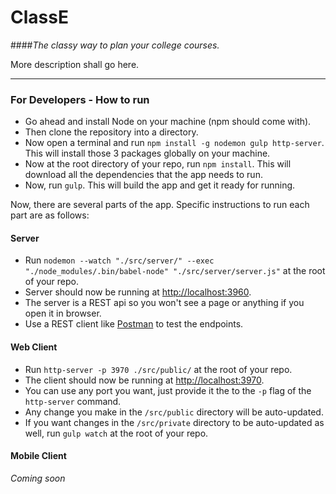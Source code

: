 # ClassE

####*The classy way to plan your college courses.*

More description shall go here.

---

### For Developers - How to run

- Go ahead and install Node on your machine (npm should come with).
- Then clone the repository into a directory.
- Now open a terminal and run `npm install -g nodemon gulp http-server`. This will install those 3 packages globally on your machine.
- Now at the root directory of your repo, run `npm install`. This will download all the dependencies that the app needs to run.
- Now, run `gulp`. This will build the app and get it ready for running.

Now, there are several parts of the app. Specific instructions to run each part are as follows:

#### Server

- Run `nodemon --watch "./src/server/" --exec "./node_modules/.bin/babel-node" "./src/server/server.js"` at the root of your repo.
- Server should now be running at [http://localhost:3960](http://localhost:3960).
- The server is a REST api so you won't see a page or anything if you open it in browser.
- Use a REST client like [Postman](https://www.getpostman.com/) to test the endpoints.

#### Web Client

- Run `http-server -p 3970 ./src/public/` at the root of your repo.
- The client should now be running at [http://localhost:3970](http://localhost:3970).
- You can use any port you want, just provide it the to the `-p` flag of the `http-server` command.
- Any change you make in the `/src/public` directory will be auto-updated.
- If you want changes in the `/src/private` directory to be auto-updated as well, run `gulp watch` at the root of your repo.

#### Mobile Client

*Coming soon*
